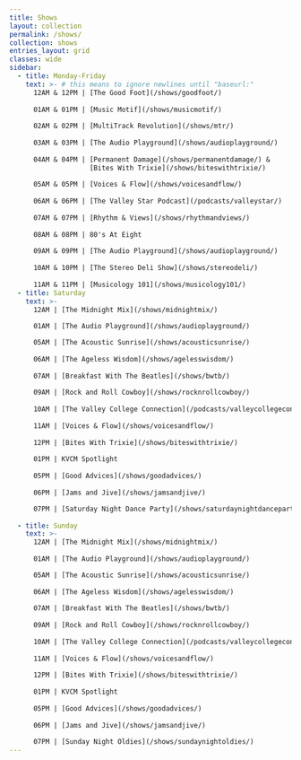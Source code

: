 ```yaml
---
title: Shows
layout: collection
permalink: /shows/
collection: shows
entries_layout: grid
classes: wide
sidebar: 
  - title: Monday-Friday
    text: >- # this means to ignore newlines until "baseurl:"  
      12AM & 12PM | [The Good Foot](/shows/goodfoot/)
      
      01AM & 01PM | [Music Motif](/shows/musicmotif/)
      
      02AM & 02PM | [MultiTrack Revolution](/shows/mtr/)
      
      03AM & 03PM | [The Audio Playground](/shows/audioplayground/)
      
      04AM & 04PM | [Permanent Damage](/shows/permanentdamage/) &
                    [Bites With Trixie](/shows/biteswithtrixie/)
      
      05AM & 05PM | [Voices & Flow](/shows/voicesandflow/)
      
      06AM & 06PM | [The Valley Star Podcast](/podcasts/valleystar/)
      
      07AM & 07PM | [Rhythm & Views](/shows/rhythmandviews/)
      
      08AM & 08PM | 80's At Eight
      
      09AM & 09PM | [The Audio Playground](/shows/audioplayground/)
      
      10AM & 10PM | [The Stereo Deli Show](/shows/stereodeli/)
      
      11AM & 11PM | [Musicology 101](/shows/musicology101/)
  - title: Saturday
    text: >-
      12AM | [The Midnight Mix](/shows/midnightmix/)
      
      01AM | [The Audio Playground](/shows/audioplayground/)

      05AM | [The Acoustic Sunrise](/shows/acousticsunrise/)
      
      06AM | [The Ageless Wisdom](/shows/agelesswisdom/)
      
      07AM | [Breakfast With The Beatles](/shows/bwtb/)
      
      09AM | [Rock and Roll Cowboy](/shows/rocknrollcowboy/)
      
      10AM | [The Valley College Connection](/podcasts/valleycollegeconnection/)
      
      11AM | [Voices & Flow](/shows/voicesandflow/)
      
      12PM | [Bites With Trixie](/shows/biteswithtrixie/)
      
      01PM | KVCM Spotlight
      
      05PM | [Good Advices](/shows/goodadvices/)
      
      06PM | [Jams and Jive](/shows/jamsandjive/)

      07PM | [Saturday Night Dance Party](/shows/saturdaynightdanceparty/)
      
  - title: Sunday  
    text: >-
      12AM | [The Midnight Mix](/shows/midnightmix/)
      
      01AM | [The Audio Playground](/shows/audioplayground/)

      05AM | [The Acoustic Sunrise](/shows/acousticsunrise/)
      
      06AM | [The Ageless Wisdom](/shows/agelesswisdom/)
      
      07AM | [Breakfast With The Beatles](/shows/bwtb/)
      
      09AM | [Rock and Roll Cowboy](/shows/rocknrollcowboy/)
      
      10AM | [The Valley College Connection](/podcasts/valleycollegeconnection/)
      
      11AM | [Voices & Flow](/shows/voicesandflow/)
      
      12PM | [Bites With Trixie](/shows/biteswithtrixie/)
      
      01PM | KVCM Spotlight
      
      05PM | [Good Advices](/shows/goodadvices/)
      
      06PM | [Jams and Jive](/shows/jamsandjive/)
      
      07PM | [Sunday Night Oldies](/shows/sundaynightoldies/)
---
```

